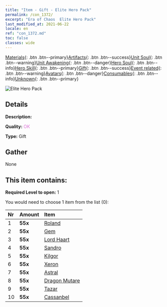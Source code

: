 ```yaml
---
title: "Item - Gift - Elite Hero Pack"
permalink: /con_1372/
excerpt: "Era of Chaos  Elite Hero Pack"
last_modified_at: 2021-06-22
locale: en
ref: "con_1372.md"
toc: false
classes: wide
---
```

 [Materials](/Items/){: .btn .btn--primary}[Artifacts](/Items/Artifacts/){: .btn .btn--success}[Unit Soul](/Items/UnitSoul/){: .btn .btn--warning}[Unit Awakening](/Items/UnitAwakening/){: .btn .btn--danger}[Hero Soul](/Items/HeroSoul/){: .btn .btn--info}[Hero Skill](/Items/HeroSkill/){: .btn .btn--primary}[Gift](/Items/Gift/){: .btn .btn--success}[Event related](/Items/Events/){: .btn .btn--warning}[Avatars](/Items/Avatars/){: .btn .btn--danger}[Consumables](/Items/Consumables/){: .btn .btn--info}[Unknown](/Items/Unknown/){: .btn .btn--primary}

 ![Elite Hero Pack](/images/t/i_907065.png)

## Details
 **Description:** 

 **Quality:** <span style="color: #DA70D6">OK</span>

 **Type:** Gift

## Gather

  None

## This item contains:

 **Required Level to open:** 1

 You would need to choose 1 item from the list (0):

  | Nr | Amount |     Item    |
  |:---|:-------|:------------|
  | 1 |  **55x** | [Roland](/Items/her_362/) |  | 
  | 2 |  **55x** | [Gem](/Items/her_369/) |  | 
  | 3 |  **55x** | [Lord Haart](/Items/her_370/) |  | 
  | 4 |  **55x** | [Sandro](/Items/her_371/) |  | 
  | 5 |  **55x** | [Kilgor](/Items/her_374/) |  | 
  | 6 |  **55x** | [Xeron](/Items/her_383/) |  | 
  | 7 |  **55x** | [Astral](/Items/her_388/) |  | 
  | 8 |  **55x** | [Dragon Mutare](/Items/her_390/) |  | 
  | 9 |  **55x** | [Tazar](/Items/her_393/) |  | 
  | 10 |  **55x** | [Cassanbel](/Items/her_396/) |  | 
